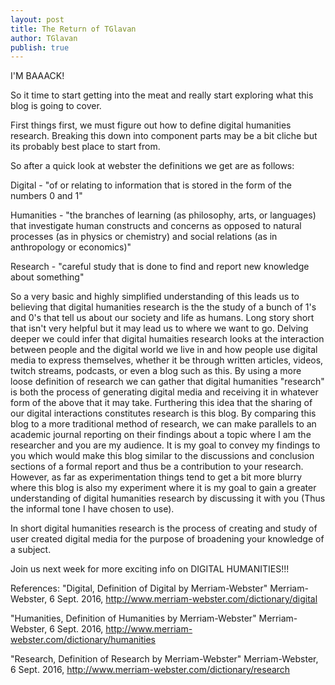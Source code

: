 ```yaml
---
layout: post
title: The Return of TGlavan
author: TGlavan
publish: true
---
```


I'M BAAACK!

So it time to start getting into the meat and really start exploring what this blog is going to cover.

First things first, we must figure out how to define digital humanities research.  Breaking this down into component parts may be a bit cliche but its probably best place to start from.

So after a quick look at webster the definitions we get are as follows:

Digital - "of or relating to information that is stored in the form of the numbers 0 and 1"

Humanities - "the branches of learning (as philosophy, arts, or languages) that investigate human constructs and concerns as opposed to natural processes (as in physics or chemistry) and social relations (as in anthropology or economics)"

Research - "careful study that is done to find and report new knowledge about something"

So a very basic and highly simplified understanding of this leads us to believing that digital humanities research is the the study of a bunch of 1's and 0's that tell us about our society and life as humans.  Long story short that isn't very helpful but it may lead us to where we want to go.  Delving deeper we could infer that digital humaities research looks at the interaction between people and the digital world we live in and how people use digital media to express themselves, whether it be through written articles, videos, twitch streams, podcasts, or even a blog such as this.  By using  a more loose definition of research we can gather that digital humanities "research" is both the process of generating digital media and receiving it in whatever form of the above that it may take. 
Furthering this idea that the sharing of our digital interactions constitutes research is this blog.  By comparing this blog to a more traditional method of research, we can make parallels to an academic journal reporting on their findings about a topic where I am the researcher and you are my audience.  It is my goal to convey my findings to you which would make this blog similar to the discussions and conclusion sections of a formal report and thus be a contribution to your research.  However, as far as experimentation things tend to get a bit more blurry where this blog is also my experiment where it is my goal to gain a greater understanding of digital humanities research by discussing it with you (Thus the informal tone I have chosen to use).

In short digital humanities research is  the process of creating and study of user created digital media for the purpose of broadening your knowledge of a subject. 

Join us next week for more exciting info on DIGITAL HUMANITIES!!!

References:
"Digital, Definition of Digital by Merriam-Webster" Merriam-Webster, 6 Sept. 2016, http://www.merriam-webster.com/dictionary/digital

"Humanities, Definition of Humanities by Merriam-Webster" Merriam-Webster, 6 Sept. 2016, http://www.merriam-webster.com/dictionary/humanities

"Research, Definition of Research by Merriam-Webster" Merriam-Webster, 6 Sept. 2016, http://www.merriam-webster.com/dictionary/research
